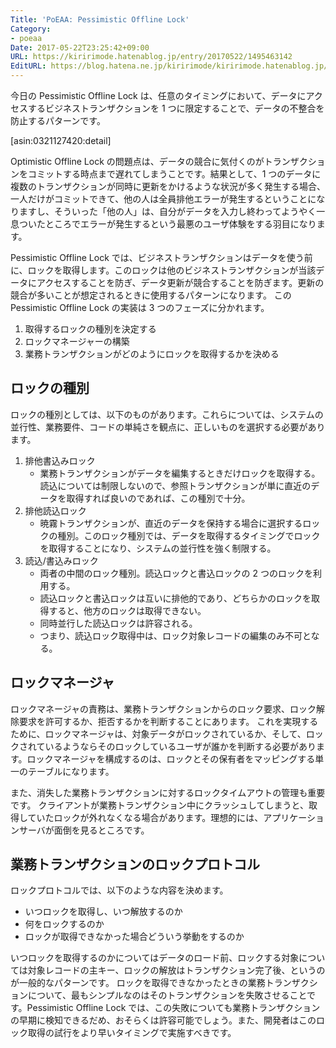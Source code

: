 ```yaml
---
Title: 'PoEAA: Pessimistic Offline Lock'
Category:
- poeaa
Date: 2017-05-22T23:25:42+09:00
URL: https://kiririmode.hatenablog.jp/entry/20170522/1495463142
EditURL: https://blog.hatena.ne.jp/kiririmode/kiririmode.hatenablog.jp/atom/entry/10328749687251271638
---
```


今日の Pessimistic Offline Lock は、任意のタイミングにおいて、データにアクセスするビジネストランザクションを 1 つに限定することで、データの不整合を防止するパターンです。

[asin:0321127420:detail]


Optimistic Offline Lock の問題点は、データの競合に気付くのがトランザクションをコミットする時点まで遅れてしまうことです。結果として、1 つのデータに複数のトランザクションが同時に更新をかけるような状況が多く発生する場合、一人だけがコミットできて、他の人は全員排他エラーが発生するということになりますし、そういった「他の人」は、自分がデータを入力し終わってようやく一息ついたところでエラーが発生するという最悪のユーザ体験をする羽目になります。


Pessimistic Offline Lock では、ビジネストランザクションはデータを使う前に、ロックを取得します。このロックは他のビジネストランザクションが当該データにアクセスすることを防ぎ、データ更新が競合することを防ぎます。更新の競合が多いことが想定されるときに使用するパターンになります。
この Pessimistic Offline Lock の実装は 3 つのフェーズに分かれます。

1. 取得するロックの種別を決定する
2. ロックマネージャーの構築
3. 業務トランザクションがどのようにロックを取得するかを決める

## ロックの種別
ロックの種別としては、以下のものがあります。これらについては、システムの並行性、業務要件、コードの単純さを観点に、正しいものを選択する必要があります。

1. 排他書込みロック
    - 業務トランザクションがデータを編集するときだけロックを取得する。読込については制限しないので、参照トランザクションが単に直近のデータを取得すれば良いのであれば、この種別で十分。
2. 排他読込ロック
    - 暁霧トランザクションが、直近のデータを保持する場合に選択するロックの種別。このロック種別では、データを取得するタイミングでロックを取得することになり、システムの並行性を強く制限する。
3. 読込/書込みロック
    - 両者の中間のロック種別。読込ロックと書込ロックの 2 つのロックを利用する。
    - 読込ロックと書込ロックは互いに排他的であり、どちらかのロックを取得すると、他方のロックは取得できない。
    - 同時並行した読込ロックは許容される。
    - つまり、読込ロック取得中は、ロック対象レコードの編集のみ不可となる。

## ロックマネージャ
ロックマネージャの責務は、業務トランザクションからのロック要求、ロック解除要求を許可するか、拒否するかを判断することにあります。
これを実現するために、ロックマネージャは、対象データがロックされているか、そして、ロックされているようならそのロックしているユーザが誰かを判断する必要があります。ロックマネージャを構成するのは、ロックとその保有者をマッピングする単一のテーブルになります。


また、消失した業務トランザクションに対するロックタイムアウトの管理も重要です。
クライアントが業務トランザクション中にクラッシュしてしまうと、取得していたロックが外れなくなる場合があります。理想的には、アプリケーションサーバが面倒を見るところです。

## 業務トランザクションのロックプロトコル
ロックプロトコルでは、以下のような内容を決めます。

- いつロックを取得し、いつ解放するのか
- 何をロックするのか
- ロックが取得できなかった場合どういう挙動をするのか

いつロックを取得するのかについてはデータのロード前、ロックする対象については対象レコードの主キー、ロックの解放はトランザクション完了後、というのが一般的なパターンです。
ロックを取得できなかったときの業務トランザクションについて、最もシンプルなのはそのトランザクションを失敗させることです。Pessimistic Offline Lock では、この失敗についても業務トランザクションの早期に検知できるだめ、おそらくは許容可能でしょう。また、開発者はこのロック取得の試行をより早いタイミングで実施すべきです。

